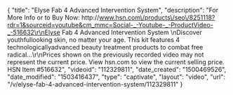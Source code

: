 {
    "title": "Elyse Fab 4 Advanced Intervention System",
    "description": "For More Info or to Buy Now: http:\/\/www.hsn.com\/products\/seo\/8251118?rdr=1&sourceid=youtube&cm_mmc=Social-_-Youtube-_-ProductVideo-_-516632\r\nElyse Fab 4 Advanced Intervention System \nDiscover youthfullooking skin, no matter your age. This kit features 4 technologicallyadvanced beauty treatment products to combat free radical...\r\nPrices shown on the previously recorded video may not represent the current price.  View hsn.com to view the current selling price. HSN Item #516632",
    "videoid": "112329811",
    "date_created": "1500469526",
    "date_modified": "1503416437",
    "type": "captivate",
    "layout": "video",
    "url": "\/v\/elyse-fab-4-advanced-intervention-system\/112329811"
}